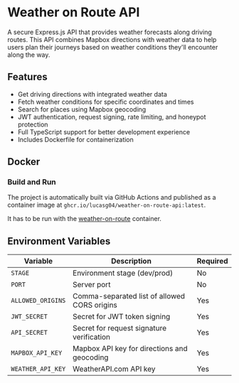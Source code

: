 # Weather on Route API

A secure Express.js API that provides weather forecasts along driving routes. This API combines Mapbox directions with weather data to help users plan their journeys based on weather conditions they'll encounter along the way.

## Features

- Get driving directions with integrated weather data
- Fetch weather conditions for specific coordinates and times
- Search for places using Mapbox geocoding
- JWT authentication, request signing, rate limiting, and honeypot protection
- Full TypeScript support for better development experience
- Includes Dockerfile for containerization

## Docker

### Build and Run

The project is automatically built via GitHub Actions and published as a container image at `ghcr.io/lucasg04/weather-on-route-api:latest`.

It has to be run with the [weather-on-route](https://github.com/LucasG04/weather-on-route) container.

## Environment Variables

| Variable          | Description                                  | Required |
| ----------------- | -------------------------------------------- | -------- |
| `STAGE`           | Environment stage (dev/prod)                 | No       |
| `PORT`            | Server port                                  | No       |
| `ALLOWED_ORIGINS` | Comma-separated list of allowed CORS origins | Yes      |
| `JWT_SECRET`      | Secret for JWT token signing                 | Yes      |
| `API_SECRET`      | Secret for request signature verification    | Yes      |
| `MAPBOX_API_KEY`  | Mapbox API key for directions and geocoding  | Yes      |
| `WEATHER_API_KEY` | WeatherAPI.com API key                       | Yes      |
